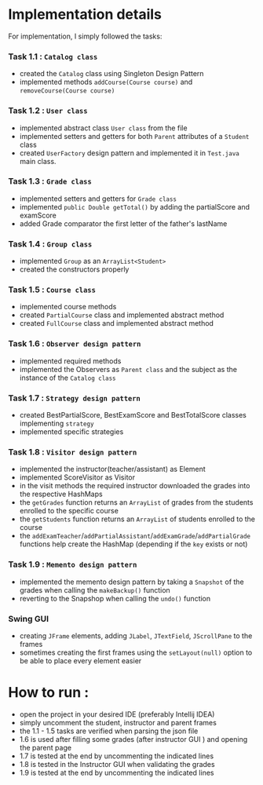 # Implementation details

For implementation, I simply followed the tasks:

### Task 1.1 : ```Catalog class``` 

- created the ```Catalog``` class using Singleton Design Pattern
- implemented methods ```addCourse(Course course)``` and ```removeCourse(Course course)```

### Task 1.2 : ```User class``` 

- implemented abstract class ```User class``` from the file
- implemented setters and getters for both ```Parent``` attributes of a ```Student``` class
- created ```UserFactory``` design pattern and implemented it in ```Test.java``` main class.

### Task 1.3 : ```Grade class``` 

- implemented setters and getters for ```Grade class``` 
- implemented ```public Double getTotal()``` by adding the partialScore and examScore
- added Grade comparator the first letter of the father's lastName

### Task 1.4 : ```Group class``` 

- implemented ```Group``` as an ```ArrayList<Student>```
- created the constructors properly

### Task 1.5 : ```Course class``` 
 
- implemented course methods
- created ```PartialCourse``` class and implemented abstract method
- created ```FullCourse``` class and implemented abstract method

### Task 1.6 : ```Observer design pattern```

- implemented required methods
- implemented the Observers as ```Parent class``` and the subject as the instance of the ```Catalog class```

### Task 1.7 : ```Strategy design pattern```

- created BestPartialScore, BestExamScore and BestTotalScore classes implementing ```strategy```
- implemented specific strategies

### Task 1.8 : ```Visitor design pattern```

- implemented the instructor(teacher/assistant) as Element
- implemented ScoreVisitor as Visitor
- in the visit methods the required instructor downloaded the grades into the respective HashMaps
- the ```getGrades``` function returns an ```ArrayList``` of grades from the students enrolled to the specific course
- the ```getStudents``` function returns an ```ArrayList``` of students enrolled to the course
- the ```addExamTeacher```/```addPartialAssistant```/```addExamGrade```/```addPartialGrade``` functions help create the 
HashMap (depending if the ```key``` exists or not)

### Task 1.9 : ```Memento design pattern```

- implemented the memento design pattern by taking a ```Snapshot``` of the grades when calling the ```makeBackup()``` 
function
- reverting to the Snapshop when calling the ```undo()``` function

### Swing GUI
- creating ```JFrame``` elements, adding ```JLabel```, ```JTextField```, ```JScrollPane``` to the frames
- sometimes creating the first frames using the ```setLayout(null)``` option to be able to place every element easier


# How to run :

- open the project in your desired IDE (preferably Intellij IDEA)
- simply uncomment the student, instructor and parent frames
- the 1.1 - 1.5 tasks are verified when parsing the json file
- 1.6 is used after filling some grades (after instructor GUI ) and opening the parent page
- 1.7 is tested at the end by uncommenting the indicated lines
- 1.8 is tested in the Instructor GUI when validating the grades
- 1.9 is tested at the end by uncommenting the indicated lines
